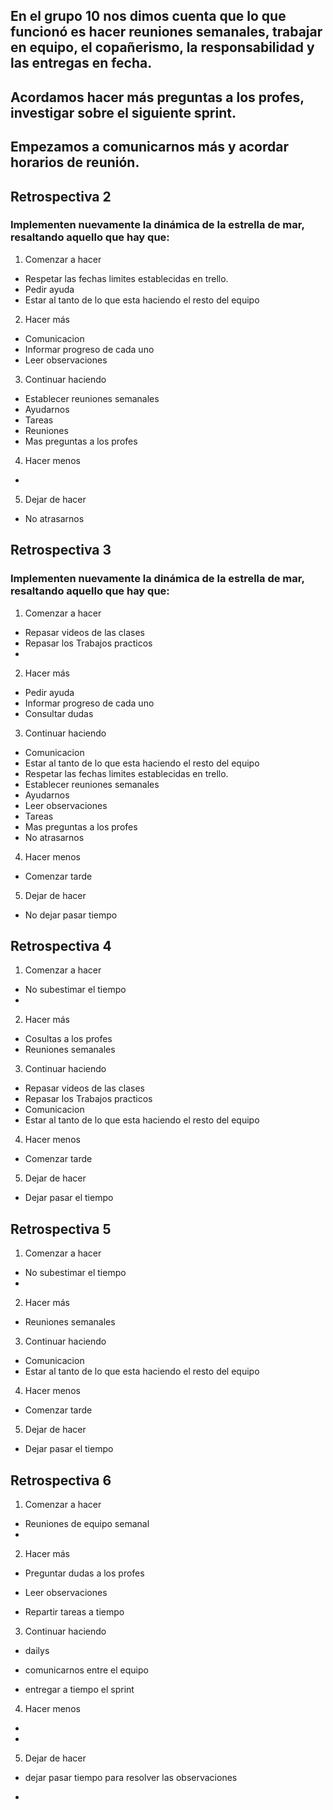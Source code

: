 ## En el grupo 10 nos dimos cuenta que lo que funcionó es hacer reuniones semanales, trabajar en equipo, el copañerismo, la responsabilidad y las entregas en fecha.

## Acordamos hacer más preguntas a los profes, investigar sobre el siguiente sprint.

## Empezamos a comunicarnos más y acordar horarios de reunión.


## Retrospectiva 2

### Implementen nuevamente la dinámica de la estrella de mar, resaltando aquello que hay que:


1. Comenzar a hacer

 - Respetar las fechas limites establecidas en trello.
 - Pedir ayuda
 - Estar al tanto de lo que esta haciendo el resto del equipo


2. Hacer más

 - Comunicacion 
 - Informar progreso de cada uno 
 - Leer observaciones
  	

3. Continuar haciendo
 - Establecer reuniones semanales 
 - Ayudarnos 
 - Tareas 
 - Reuniones
 - Mas preguntas a los profes

4. Hacer menos
	
 - 


5. Dejar de hacer
 
 - No atrasarnos


## Retrospectiva 3

### Implementen nuevamente la dinámica de la estrella de mar, resaltando aquello que hay que:


1. Comenzar a hacer

- Repasar videos de las clases
- Repasar los Trabajos practicos
- 
 
2. Hacer más

 - Pedir ayuda
 - Informar progreso de cada uno 
 - Consultar dudas
 
3. Continuar haciendo

 - Comunicacion 
 - Estar al tanto de lo que esta haciendo el resto del equipo
 - Respetar las fechas limites establecidas en trello.
 - Establecer reuniones semanales
 - Ayudarnos 
 - Leer observaciones
 - Tareas 
 - Mas preguntas a los profes
 - No atrasarnos

4. Hacer menos

 - Comenzar tarde

5. Dejar de hacer

- No dejar pasar tiempo
 

## Retrospectiva 4

1. Comenzar a hacer

- No subestimar el tiempo
- 
2. Hacer más

- Cosultas a los profes
- Reuniones semanales

3. Continuar haciendo

- Repasar videos de las clases
- Repasar los Trabajos practicos
- Comunicacion 
- Estar al tanto de lo que esta haciendo el resto del equipo

4. Hacer menos

- Comenzar tarde

5. Dejar de hacer

- Dejar pasar el tiempo

## Retrospectiva 5

1. Comenzar a hacer

- No subestimar el tiempo
- 
2. Hacer más


- Reuniones semanales

3. Continuar haciendo


- Comunicacion 
- Estar al tanto de lo que esta haciendo el resto del equipo

4. Hacer menos

- Comenzar tarde

5. Dejar de hacer

- Dejar pasar el tiempo


## Retrospectiva 6

1. Comenzar a hacer

- Reuniones de equipo semanal 
- 

2. Hacer más

- Preguntar dudas a los profes 

- Leer observaciones

- Repartir tareas a tiempo


3. Continuar haciendo

- dailys 

- comunicarnos entre el equipo

- entregar a tiempo el sprint

4. Hacer menos

- 
- 

5. Dejar de hacer

- dejar pasar tiempo para resolver las observaciones

- 

